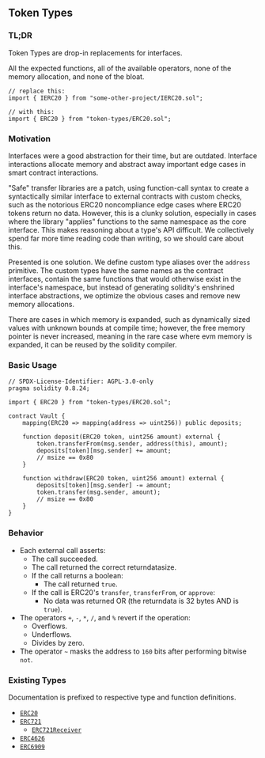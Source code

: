 ## Token Types

### TL;DR

Token Types are drop-in replacements for interfaces.

All the expected functions, all of the available operators, none of the memory allocation, and none of the bloat.

```solidity
// replace this:
import { IERC20 } from "some-other-project/IERC20.sol";

// with this:
import { ERC20 } from "token-types/ERC20.sol";
```

### Motivation

Interfaces were a good abstraction for their time, but are outdated. Interface interactions allocate
memory and abstract away important edge cases in smart contract interactions.

"Safe" transfer libraries are a patch, using function-call syntax to create a syntactically similar
interface to external contracts with custom checks, such as the notorious ERC20 noncompliance edge
cases where ERC20 tokens return no data. However, this is a clunky solution, especially in cases
where the library "applies" functions to the same namespace as the core interface. This makes
reasoning about a type's API difficult. We collectively spend far more time reading code than
writing, so we should care about this.

Presented is one solution. We define custom type aliases over the `address` primitive. The custom
types have the same names as the contract interfaces, contain the same functions that would
otherwise exist in the interface's namespace, but instead of generating solidity's enshrined
interface abstractions, we optimize the obvious cases and remove new memory allocations.

There are cases in which memory is expanded, such as dynamically sized values with unknown bounds at
compile time; however, the free memory pointer is never increased, meaning in the rare case where
evm memory is expanded, it can be reused by the solidity compiler.

### Basic Usage

```solidity
// SPDX-License-Identifier: AGPL-3.0-only
pragma solidity 0.8.24;

import { ERC20 } from "token-types/ERC20.sol";

contract Vault {
    mapping(ERC20 => mapping(address => uint256)) public deposits;

    function deposit(ERC20 token, uint256 amount) external {
        token.transferFrom(msg.sender, address(this), amount);
        deposits[token][msg.sender] += amount;
        // msize == 0x80
    }

    function withdraw(ERC20 token, uint256 amount) external {
        deposits[token][msg.sender] -= amount;
        token.transfer(msg.sender, amount);
        // msize == 0x80
    }
}
```

### Behavior

- Each external call asserts:
  - The call succeeded.
  - The call returned the correct returndatasize.
  - If the call returns a boolean:
    - The call returned `true`.
  - If the call is ERC20's `transfer`, `transferFrom`, or `approve`:
    - No data was returned OR (the returndata is 32 bytes AND is `true`).
- The operators `+`, `-`, `*`, `/`, and `%` revert if the operation:
  - Overflows.
  - Underflows.
  - Divides by zero.
- The operator `~` masks the address to `160` bits after performing bitwise `not`.

### Existing Types

Documentation is prefixed to respective type and function definitions.

- [`ERC20`](src/ERC20.sol)
- [`ERC721`](src/ERC721.sol)
  - [`ERC721Receiver`](src/receivers/ERC721Receiver.sol)
- [`ERC4626`](src/ERC4626.sol)
- [`ERC6909`](src/ERC6909.sol)
